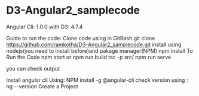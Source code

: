 # D3-Angular2_samplecode
Angular Cli: 1.0.0 with D3: 4.7.4

Guide to run the code:
Clone code using in GitBash
                                    git clone https://github.com/ramkotha/D3-Angular2_samplecode.git
install using nodejs(you need to install before)and pakage manager(NPM)
                                    npm install
To Run the Code
                                    npm start or npm run build
                                                  tsc -p src/
                                                  npm run serve

you can check output 



Install angular cli Using:
 NPM install -g @angular-cli
check version using :
ng --version
Create a Project 

